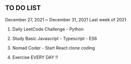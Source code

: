 ## TO DO LIST

December 27, 2021 ~ December 31, 2021 
Last week of 2021

1. Daily LeetCode Challenge - Python

2. Study Basic Javascript - Typescript - ES6 

3. Nomad Coder - Start React clone coding  

4. Exercise EVERY DAY !!